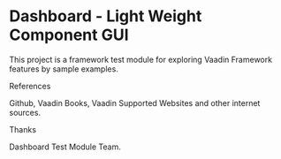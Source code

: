 Dashboard - Light Weight Component GUI
======================================

This project is a framework test module for exploring Vaadin Framework features by sample examples.

References

Github,
Vaadin Books,
Vaadin Supported Websites and other internet sources.

Thanks

Dashboard Test Module Team.
